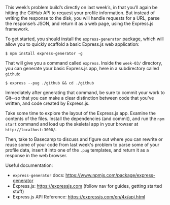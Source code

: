 This week’s problem build’s directly on last week’s, in that you’ll again be hitting the GitHub API
to request your profile information. But instead of writing the response to the disk, you will
handle requests for a URL, parse the response’s JSON, and return it as a web page, using the
Express.js framework.

To get started, you should install the `express-generator` package, which will allow you to quickly
scaffold a basic Express.js web application:

    $ npm install express-generator -g

That will give you a command called `express`. Inside the `week-03/` directory, you can generate
your basic Express.js app, here in a subdirectory called `github`:

    $ express --pug ./github && cd ./github

Immediately after generating that command, be sure to commit your work to Git--so that you can make
a clear distinction between code that you've written, and code created by Express.js.

Take some time to explore the layout of the Express.js app. Examine the contents of the files.
Install the dependencies (and commit), and run the `npm start` command and load up the skeletal app
in your browser at `http://localhost:3000/`.

Then, take to Basecamp to discuss and figure out where you can rewrite or reuse some of your
code from last week's problem to parse some of your profile data, insert it into one of the `.pug`
templates, and return it as a response in the web browser.

Useful documentation:

* `express-generator` docs: https://www.npmjs.com/package/express-generator
* Express.js: https://expressjs.com (follow nav for guides, getting started stuff)
* Express.js API Reference: https://expressjs.com/en/4x/api.html
